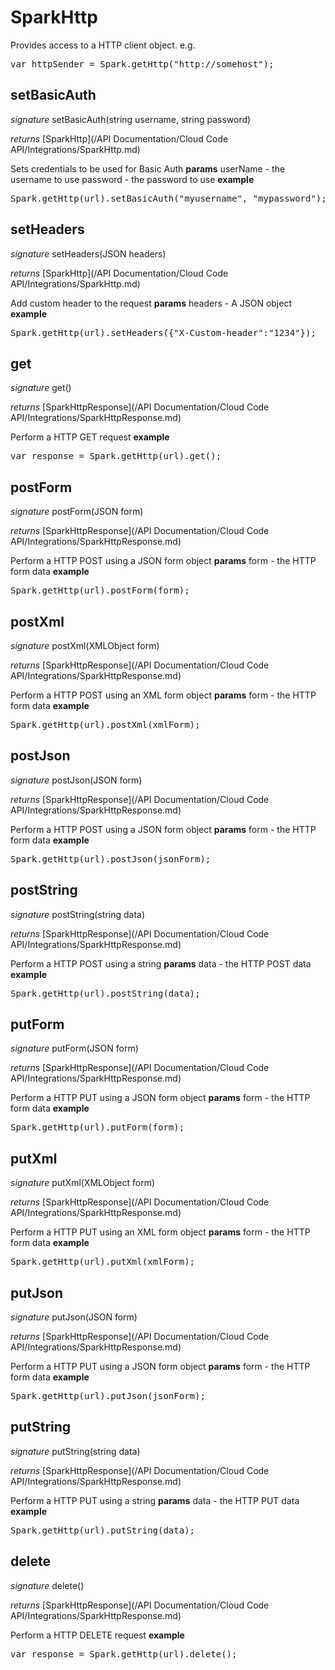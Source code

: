 # SparkHttp

Provides access to a HTTP client object.
e.g.
<pre rel="highlighter" code-brush="js" contenteditable="false">var httpSender = Spark.getHttp("http://somehost");</pre>

## setBasicAuth
_signature_ setBasicAuth(string username, string password)</p>
_returns_ [SparkHttp](/API Documentation/Cloud Code API/Integrations/SparkHttp.md)</p>

Sets credentials to be used for Basic Auth
<b>params</b>
userName - the username to use
password - the password to use
<b>example</b>
<pre rel="highlighter" code-brush="js" contenteditable="false">Spark.getHttp(url).setBasicAuth("myusername", "mypassword");</pre>
## setHeaders
_signature_ setHeaders(JSON headers)</p>
_returns_ [SparkHttp](/API Documentation/Cloud Code API/Integrations/SparkHttp.md)</p>

Add custom header to the request
<b>params</b>
headers - A JSON object
<b>example</b>
<pre rel="highlighter" code-brush="js" contenteditable="false">Spark.getHttp(url).setHeaders({"X-Custom-header":"1234"});</pre>
## get
_signature_ get()</p>
_returns_ [SparkHttpResponse](/API Documentation/Cloud Code API/Integrations/SparkHttpResponse.md)</p>

Perform a HTTP GET request
<b>example</b>
<pre rel="highlighter" code-brush="js" contenteditable="false">var response = Spark.getHttp(url).get();</pre>
## postForm
_signature_ postForm(JSON form)</p>
_returns_ [SparkHttpResponse](/API Documentation/Cloud Code API/Integrations/SparkHttpResponse.md)</p>

Perform a HTTP POST using a JSON form object
<b>params</b>
form - the HTTP form data
<b>example</b>
<pre rel="highlighter" code-brush="js" contenteditable="false">Spark.getHttp(url).postForm(form);</pre>
## postXml
_signature_ postXml(XMLObject form)</p>
_returns_ [SparkHttpResponse](/API Documentation/Cloud Code API/Integrations/SparkHttpResponse.md)</p>

Perform a HTTP POST using an XML form object
<b>params</b>
form - the HTTP form data
<b>example</b>
<pre rel="highlighter" code-brush="js" contenteditable="false">Spark.getHttp(url).postXml(xmlForm);</pre>
## postJson
_signature_ postJson(JSON form)</p>
_returns_ [SparkHttpResponse](/API Documentation/Cloud Code API/Integrations/SparkHttpResponse.md)</p>

Perform a HTTP POST using a JSON form object
<b>params</b>
form - the HTTP form data
<b>example</b>
<pre rel="highlighter" code-brush="js" contenteditable="false">Spark.getHttp(url).postJson(jsonForm);</pre>
## postString
_signature_ postString(string data)</p>
_returns_ [SparkHttpResponse](/API Documentation/Cloud Code API/Integrations/SparkHttpResponse.md)</p>

Perform a HTTP POST using a string
<b>params</b>
data - the HTTP POST data
<b>example</b>
<pre rel="highlighter" code-brush="js" contenteditable="false">Spark.getHttp(url).postString(data);</pre>
## putForm
_signature_ putForm(JSON form)</p>
_returns_ [SparkHttpResponse](/API Documentation/Cloud Code API/Integrations/SparkHttpResponse.md)</p>

Perform a HTTP PUT using a JSON form object
<b>params</b>
form - the HTTP form data
<b>example</b>
<pre rel="highlighter" code-brush="js" contenteditable="false">Spark.getHttp(url).putForm(form);</pre>
## putXml
_signature_ putXml(XMLObject form)</p>
_returns_ [SparkHttpResponse](/API Documentation/Cloud Code API/Integrations/SparkHttpResponse.md)</p>

Perform a HTTP PUT using an XML form object
<b>params</b>
form - the HTTP form data
<b>example</b>
<pre rel="highlighter" code-brush="js" contenteditable="false">Spark.getHttp(url).putXml(xmlForm);</pre>
## putJson
_signature_ putJson(JSON form)</p>
_returns_ [SparkHttpResponse](/API Documentation/Cloud Code API/Integrations/SparkHttpResponse.md)</p>

Perform a HTTP PUT using a JSON form object
<b>params</b>
form - the HTTP form data
<b>example</b>
<pre rel="highlighter" code-brush="js" contenteditable="false">Spark.getHttp(url).putJson(jsonForm);</pre>
## putString
_signature_ putString(string data)</p>
_returns_ [SparkHttpResponse](/API Documentation/Cloud Code API/Integrations/SparkHttpResponse.md)</p>

Perform a HTTP PUT using a string
<b>params</b>
data - the HTTP PUT data
<b>example</b>
<pre rel="highlighter" code-brush="js" contenteditable="false">Spark.getHttp(url).putString(data);</pre>
## delete
_signature_ delete()</p>
_returns_ [SparkHttpResponse](/API Documentation/Cloud Code API/Integrations/SparkHttpResponse.md)</p>

Perform a HTTP DELETE request
<b>example</b>
<pre rel="highlighter" code-brush="js" contenteditable="false">var response = Spark.getHttp(url).delete();</pre>
